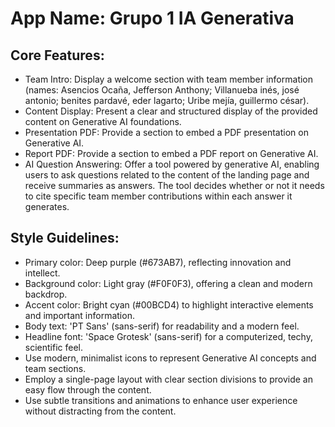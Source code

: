 # **App Name**: Grupo 1 IA Generativa

## Core Features:

- Team Intro: Display a welcome section with team member information (names: Asencios Ocaña, Jefferson Anthony; Villanueba inés, josé antonio; benites pardavé, eder lagarto; Uribe mejía, guillermo césar).
- Content Display: Present a clear and structured display of the provided content on Generative AI foundations.
- Presentation PDF: Provide a section to embed a PDF presentation on Generative AI.
- Report PDF: Provide a section to embed a PDF report on Generative AI.
- AI Question Answering: Offer a tool powered by generative AI, enabling users to ask questions related to the content of the landing page and receive summaries as answers. The tool decides whether or not it needs to cite specific team member contributions within each answer it generates.

## Style Guidelines:

- Primary color: Deep purple (#673AB7), reflecting innovation and intellect.
- Background color: Light gray (#F0F0F3), offering a clean and modern backdrop.
- Accent color: Bright cyan (#00BCD4) to highlight interactive elements and important information.
- Body text: 'PT Sans' (sans-serif) for readability and a modern feel.
- Headline font: 'Space Grotesk' (sans-serif) for a computerized, techy, scientific feel.
- Use modern, minimalist icons to represent Generative AI concepts and team sections.
- Employ a single-page layout with clear section divisions to provide an easy flow through the content.
- Use subtle transitions and animations to enhance user experience without distracting from the content.